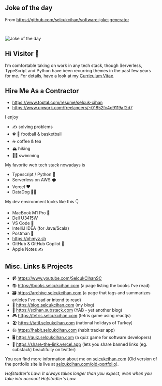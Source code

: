 ## Joke of the day

From https://github.com/selcukcihan/software-joke-generator

&nbsp;  

![Joke of the day](https://cihan-software-joke-generator-v2-bucket.s3.us-east-1.amazonaws.com/joke.svg)

## Hi Visitor 👋

I’m comfortable taking on work in any tech stack, though Serverless, TypeScript and Python have been recurring themes in the past few years for me. For details, have a look at my [Curriculum Vitae](https://selcukcihan.com/resume/selcukcihan.pdf).

## Hire Me As a Contractor

* https://www.toptal.com/resume/selcuk-cihan
* https://www.upwork.com/freelancers/~01852fc4c9119af2d7

I enjoy
* ✍️ solving problems
* ⚽ 🏀 football & basketball
* ☕ coffee & tea
* 🏔️ hiking
* 🏊‍♂️ swimming

My favorite web tech stack nowadays is
* Typescript / Python 🐍
* Serverless on AWS 🌩️
* Vercel ❤️
* DataDog 🐕‍🦺

My dev environment looks like this 👇
* MacBook M1 Pro 🤟
* Dell U3415W
* VS Code 🚀
* IntelliJ IDEA (for Java/Scala)
* Postman 🧪
* https://ohmyz.sh
* GitHub & GitHub Copilot 🙏
* Apple Notes ✍️

## Misc. Links & Projects

* 📹 https://www.youtube.com/SelcukCihanSC
* 📚 https://books.selcukcihan.com (a page listing the books I've read)
* 🗃️ https://archive.selcukcihan.com (a page that tags and summarizes articles I've read or intend to read)
* 📝 https://blog.selcukcihan.com (my blog)
* 📖 https://scihan.substack.com (YAB - yet another blog)
* 🎮 https://tetris.selcukcihan.com (tetris game using reactjs)
* 🏖️ https://tatil.selcukcihan.com (national holidays of Turkey)
* 👍 https://habit.selcukcihan.com (habit tracker app)
* 🖥️ https://quiz.selcukcihan.com (a quiz game for software developers)
* 🔗 https://share-the-link.vercel.app (lets you share banned links (eg. substack) beautifully on twitter)

You can find more information about me on [selcukcihan.com](https://selcukcihan.com) (Old version of the portfolio site is live at [selcukcihan.com/old-portfolio](https://selcukcihan.com/old-portfolio)).

*Hofstadter's Law: It always takes longer than you expect, even when you take into account Hofstadter's Law.*

